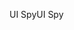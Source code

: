 <span data-ttu-id="e8719-101">UI Spy</span><span class="sxs-lookup"><span data-stu-id="e8719-101">UI Spy</span></span>